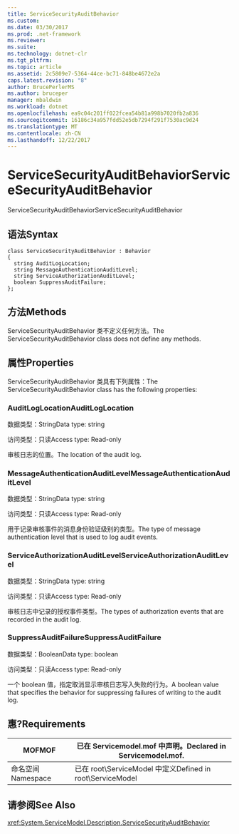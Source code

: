 ```yaml
---
title: ServiceSecurityAuditBehavior
ms.custom: 
ms.date: 03/30/2017
ms.prod: .net-framework
ms.reviewer: 
ms.suite: 
ms.technology: dotnet-clr
ms.tgt_pltfrm: 
ms.topic: article
ms.assetid: 2c5809e7-5364-44ce-bc71-848be4672e2a
caps.latest.revision: "8"
author: BrucePerlerMS
ms.author: bruceper
manager: mbaldwin
ms.workload: dotnet
ms.openlocfilehash: ea9c04c201ff022fcea54b81a998b7020fb2a836
ms.sourcegitcommit: 16186c34a957fdd52e5db7294f291f7530ac9d24
ms.translationtype: MT
ms.contentlocale: zh-CN
ms.lasthandoff: 12/22/2017
---
```

# <a name="servicesecurityauditbehavior"></a><span data-ttu-id="e7d07-102">ServiceSecurityAuditBehavior</span><span class="sxs-lookup"><span data-stu-id="e7d07-102">ServiceSecurityAuditBehavior</span></span>
<span data-ttu-id="e7d07-103">ServiceSecurityAuditBehavior</span><span class="sxs-lookup"><span data-stu-id="e7d07-103">ServiceSecurityAuditBehavior</span></span>  
  
## <a name="syntax"></a><span data-ttu-id="e7d07-104">语法</span><span class="sxs-lookup"><span data-stu-id="e7d07-104">Syntax</span></span>  
  
```  
class ServiceSecurityAuditBehavior : Behavior  
{  
  string AuditLogLocation;  
  string MessageAuthenticationAuditLevel;  
  string ServiceAuthorizationAuditLevel;  
  boolean SuppressAuditFailure;  
};  
```  
  
## <a name="methods"></a><span data-ttu-id="e7d07-105">方法</span><span class="sxs-lookup"><span data-stu-id="e7d07-105">Methods</span></span>  
 <span data-ttu-id="e7d07-106">ServiceSecurityAuditBehavior 类不定义任何方法。</span><span class="sxs-lookup"><span data-stu-id="e7d07-106">The ServiceSecurityAuditBehavior class does not define any methods.</span></span>  
  
## <a name="properties"></a><span data-ttu-id="e7d07-107">属性</span><span class="sxs-lookup"><span data-stu-id="e7d07-107">Properties</span></span>  
 <span data-ttu-id="e7d07-108">ServiceSecurityAuditBehavior 类具有下列属性：</span><span class="sxs-lookup"><span data-stu-id="e7d07-108">The ServiceSecurityAuditBehavior class has the following properties:</span></span>  
  
### <a name="auditloglocation"></a><span data-ttu-id="e7d07-109">AuditLogLocation</span><span class="sxs-lookup"><span data-stu-id="e7d07-109">AuditLogLocation</span></span>  
 <span data-ttu-id="e7d07-110">数据类型：String</span><span class="sxs-lookup"><span data-stu-id="e7d07-110">Data type: string</span></span>  
  
 <span data-ttu-id="e7d07-111">访问类型：只读</span><span class="sxs-lookup"><span data-stu-id="e7d07-111">Access type: Read-only</span></span>  
  
 <span data-ttu-id="e7d07-112">审核日志的位置。</span><span class="sxs-lookup"><span data-stu-id="e7d07-112">The location of the audit log.</span></span>  
  
### <a name="messageauthenticationauditlevel"></a><span data-ttu-id="e7d07-113">MessageAuthenticationAuditLevel</span><span class="sxs-lookup"><span data-stu-id="e7d07-113">MessageAuthenticationAuditLevel</span></span>  
 <span data-ttu-id="e7d07-114">数据类型：String</span><span class="sxs-lookup"><span data-stu-id="e7d07-114">Data type: string</span></span>  
  
 <span data-ttu-id="e7d07-115">访问类型：只读</span><span class="sxs-lookup"><span data-stu-id="e7d07-115">Access type: Read-only</span></span>  
  
 <span data-ttu-id="e7d07-116">用于记录审核事件的消息身份验证级别的类型。</span><span class="sxs-lookup"><span data-stu-id="e7d07-116">The type of message authentication level that is used to log audit events.</span></span>  
  
### <a name="serviceauthorizationauditlevel"></a><span data-ttu-id="e7d07-117">ServiceAuthorizationAuditLevel</span><span class="sxs-lookup"><span data-stu-id="e7d07-117">ServiceAuthorizationAuditLevel</span></span>  
 <span data-ttu-id="e7d07-118">数据类型：String</span><span class="sxs-lookup"><span data-stu-id="e7d07-118">Data type: string</span></span>  
  
 <span data-ttu-id="e7d07-119">访问类型：只读</span><span class="sxs-lookup"><span data-stu-id="e7d07-119">Access type: Read-only</span></span>  
  
 <span data-ttu-id="e7d07-120">审核日志中记录的授权事件类型。</span><span class="sxs-lookup"><span data-stu-id="e7d07-120">The types of authorization events that are recorded in the audit log.</span></span>  
  
### <a name="suppressauditfailure"></a><span data-ttu-id="e7d07-121">SuppressAuditFailure</span><span class="sxs-lookup"><span data-stu-id="e7d07-121">SuppressAuditFailure</span></span>  
 <span data-ttu-id="e7d07-122">数据类型：Boolean</span><span class="sxs-lookup"><span data-stu-id="e7d07-122">Data type: boolean</span></span>  
  
 <span data-ttu-id="e7d07-123">访问类型：只读</span><span class="sxs-lookup"><span data-stu-id="e7d07-123">Access type: Read-only</span></span>  
  
 <span data-ttu-id="e7d07-124">一个 boolean 值，指定取消显示审核日志写入失败的行为。</span><span class="sxs-lookup"><span data-stu-id="e7d07-124">A boolean value that specifies the behavior for suppressing failures of writing to the audit log.</span></span>  
  
## <a name="requirements"></a><span data-ttu-id="e7d07-125">惠?</span><span class="sxs-lookup"><span data-stu-id="e7d07-125">Requirements</span></span>  
  
|<span data-ttu-id="e7d07-126">MOF</span><span class="sxs-lookup"><span data-stu-id="e7d07-126">MOF</span></span>|<span data-ttu-id="e7d07-127">已在 Servicemodel.mof 中声明。</span><span class="sxs-lookup"><span data-stu-id="e7d07-127">Declared in Servicemodel.mof.</span></span>|  
|---------|-----------------------------------|  
|<span data-ttu-id="e7d07-128">命名空间</span><span class="sxs-lookup"><span data-stu-id="e7d07-128">Namespace</span></span>|<span data-ttu-id="e7d07-129">已在 root\ServiceModel 中定义</span><span class="sxs-lookup"><span data-stu-id="e7d07-129">Defined in root\ServiceModel</span></span>|  
  
## <a name="see-also"></a><span data-ttu-id="e7d07-130">请参阅</span><span class="sxs-lookup"><span data-stu-id="e7d07-130">See Also</span></span>  
 <xref:System.ServiceModel.Description.ServiceSecurityAuditBehavior>
